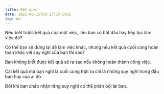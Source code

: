 ```yaml
---
title: Kết quả
date: 2021-06-15T03:17:33.566Z
tag: me
---
```

Nếu biết trước kết quả của một việc, liệu bạn có bắt đầu hay tiếp tục làm việc đó?

Có thể bạn sẽ dừng lại để làm việc khác, nhưng nếu kết quả cuối cùng hoàn toàn khác với suy nghĩ của bạn thì sao?

Bạn không biết được kết quả sẽ ra sao nếu không hoàn thành công việc.

Cái kết quả mà bạn nghĩ là cuối cùng thật ra chỉ là những suy nghĩ trong đầu bạn hay của ai đó.

Đôi khi bạn chấp nhận rằng suy nghĩ có thể phản bội lại bạn.